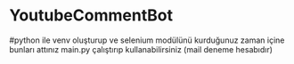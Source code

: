 # YoutubeCommentBot

#python ile venv oluşturup ve selenium modülünü kurduğunuz zaman içine bunları attınız main.py çalıştırıp kullanabilirsiniz (mail deneme hesabıdır) 
